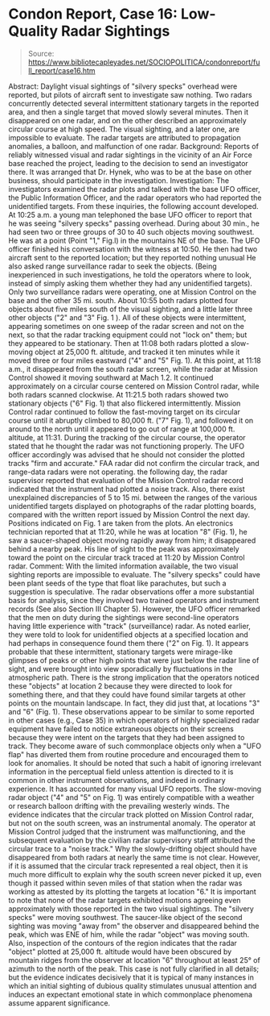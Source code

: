 # Condon Report, Case 16: Low-Quality Radar Sightings

> Source: https://www.bibliotecapleyades.net/SOCIOPOLITICA/condonreport/full_report/case16.htm

Abstract:
Daylight visual sightings of "silvery specks" overhead were reported, but pilots of aircraft sent to investigate saw nothing. Two radars concurrently detected several intermittent stationary targets in the reported area, and then a single target that moved slowly several minutes. Then it disappeared on one radar, and on the other described an approximately circular course at high speed. The visual sighting, and a later one, are impossible to evaluate. The radar targets are attributed to propagation anomalies, a balloon, and malfunction of one radar.
Background:
Reports of reliably witnessed visual and radar sightings in the vicinity of an Air Force base reached the project, leading to the decision to send an investigator there. It was arranged that Dr. Hynek, who was to be at the base on other business, should participate in the investigation.
Investigation:
The investigators examined the radar plots and talked with the base UFO officer, the Public Information Officer, and the radar operators who had reported the unidentified targets. From these inquiries, the following account developed.
At 10:25 a.m. a young man telephoned the base UFO officer to report that he was seeing "silvery specks" passing overhead. During about 30 min., he had seen two or three groups of 30 to 40 such objects moving southwest. He was at a point (Point "1," Fig.l) in the mountains NE of the base.
The UFO officer finished his conversation with the witness at 10:50. He then had two aircraft sent to the reported location; but they reported nothing unusual
He also asked range surveillance radar to seek the objects. (Being inexperienced in such investigations, he told the operators where to look, instead of simply asking them whether they had any unidentified targets). Only two surveillance radars were operating, one at Mission Control on the base and the other 35 mi. south.
About 10:55 both radars plotted four objects about five miles south of the visual sighting, and a little later three other objects ("2" and "3" Fig. 1 ). All of these objects were intermittent, appearing sometimes on one sweep of the radar screen and not on the next, so that the radar tracking equipment could not "lock on" them; but they appeared to be stationary.
Then at 11:08 both radars plotted a slow-moving object at 25,000 ft. altitude, and tracked it ten minutes while it moved three or four miles eastward ("4" and "5" Fig. 1). At this point, at 11:18 a.m., it disappeared from the south radar screen, while the radar at Mission Control showed it moving southward at Mach 1.2. It continued approximately on a circular course centered on Mission Control radar, while both radars scanned clockwise. At 11:21.5 both radars showed two stationary objects ("6" Fig. 1) that also flickered intermittently.
Mission Control radar continued to follow the fast-moving target on its circular course until it abruptly climbed to 80,000 ft. ("7" Fig. 1), and followed it on around to the north until it appeared to go out of range at 100,000 ft. altitude, at 11:31.
During the tracking of the circular course, the operator stated that he thought the radar was not functioning properly. The UFO officer accordingly was advised that he should not consider the plotted tracks "firm and accurate." FAA radar did not confirm the circular track, and range-data radars were not operating. the following day, the radar supervisor reported that evaluation of the Mission Control radar record indicated that the instrument had plotted a noise track. Also, there exist unexplained discrepancies
of 5 to 15 mi. between the ranges of the various unidentified targets displayed on photographs of the radar plotting boards, compared with the written report issued by Mission Control the next day. Positions indicated on Fig. 1 are taken from the plots.
An electronics technician reported that at 11:20, while he was at location "8" (Fig. 1), he saw a saucer-shaped object moving rapidly away from him; it disappeared behind a nearby peak. His line of sight to the peak was approximately toward the point on the circular track traced at 11:20 by Mission Control radar.
Comment:
With the limited information available, the two visual sighting reports are impossible to evaluate. The "silvery specks" could have been plant seeds of the type that float like parachutes, but such a suggestion is speculative.
The radar observations offer a more substantial basis for analysis, since they involved two trained operators and instrument records (See also Section III Chapter 5). However, the UFO officer remarked that the men on duty during the sightings were second-line operators having little experience with "track" (surveillance) radar. As noted earlier, they were told to look for unidentified objects at a specified location and had perhaps in consequence found them there ("2" on Fig. 1). It appears probable that these intermittent, stationary targets were mirage-like glimpses of peaks or other high points that were just below the radar line of sight, and were brought into view sporadically by fluctuations in the atmospheric path. There is the strong implication that the operators noticed these "objects" at location 2 because they were directed to look for something there, and that they could have found similar targets at other points on the mountain landscape. In fact, they did just that, at locations "3" and "6" (Fig. 1). These observations appear to be similar
to some reported in other cases (e.g., Case 35) in which operators of highly specialized radar equipment have failed to notice extraneous objects on their screens because they were intent on the targets that they had been assigned to track. They become aware of such commonplace objects only when a "UFO flap" has diverted them from routine procedure and encouraged them to look for anomalies. It should be noted that such a habit of ignoring irrelevant information in the perceptual field unless attention is directed to it is common in other instrument observations, and indeed in ordinary experience. It has accounted for many visual UFO reports.
The slow-moving radar object ("4" and "5" on Fig. 1) was entirely compatible with a weather or research balloon drifting with the prevailing westerly winds.
The evidence indicates that the circular track plotted on Mission Control radar, but not on the south screen, was an instrumental anomaly. The operator at Mission Control judged that the instrument was malfunctioning, and the subsequent evaluation by the civilian radar supervisory staff attributed the circular trace to a "noise track." Why the slowly-drifting object should have disappeared from both radars at nearly the same time is not clear. However, if it is assumed that the circular track represented a real object, then it is much more difficult to explain why the south screen never picked it up, even though it passed within seven miles of that station when the radar was working as attested by its plotting the targets at location "6."
It is important to note that none of the radar targets exhibited motions agreeing even approximately with those reported in the two visual sightings. The "silvery specks" were moving southwest. The saucer-like object of the second sighting was moving "away from" the observer and disappeared behind the peak, which was ENE of him, while the radar "object" was moving south. Also, inspection of the contours of the region indicates that the radar "object" plotted at 25,000 ft. altitude would have been obscured by mountain ridges from the observer at location "6"
throughout at least 25° of azimuth to the north of the peak.
This case is not fully clarified in all details; but the evidence indicates decisively that it is typical of many instances in which an initial sighting of dubious quality stimulates unusual attention and induces an expectant emotional state in which commonplace phenomena assume apparent significance.
